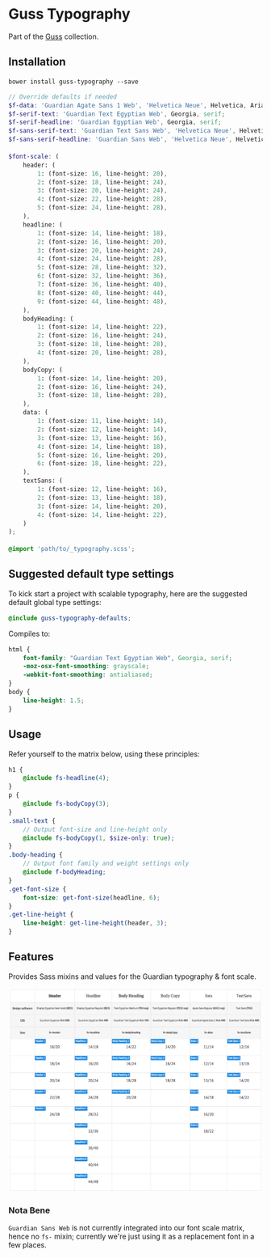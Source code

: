 # Guss Typography

Part of the [Guss](https://github.com/guardian/guss) collection.

## Installation

```
bower install guss-typography --save
```

```scss
// Override defaults if needed
$f-data: 'Guardian Agate Sans 1 Web', 'Helvetica Neue', Helvetica, Arial, 'Lucida Grande', sans-serif;
$f-serif-text: 'Guardian Text Egyptian Web', Georgia, serif;
$f-serif-headline: 'Guardian Egyptian Web', Georgia, serif;
$f-sans-serif-text: 'Guardian Text Sans Web', 'Helvetica Neue', Helvetica, Arial, 'Lucida Grande', sans-serif;
$f-sans-serif-headline: 'Guardian Sans Web', 'Helvetica Neue', Helvetica, Arial, 'Lucida Grande', sans-serif;

$font-scale: (
    header: (
        1: (font-size: 16, line-height: 20),
        2: (font-size: 18, line-height: 24),
        3: (font-size: 20, line-height: 24),
        4: (font-size: 22, line-height: 28),
        5: (font-size: 24, line-height: 28),
    ),
    headline: (
        1: (font-size: 14, line-height: 18),
        2: (font-size: 16, line-height: 20),
        3: (font-size: 20, line-height: 24),
        4: (font-size: 24, line-height: 28),
        5: (font-size: 28, line-height: 32),
        6: (font-size: 32, line-height: 36),
        7: (font-size: 36, line-height: 40),
        8: (font-size: 40, line-height: 44),
        9: (font-size: 44, line-height: 48),
    ),
    bodyHeading: (
        1: (font-size: 14, line-height: 22),
        2: (font-size: 16, line-height: 24),
        3: (font-size: 18, line-height: 28),
        4: (font-size: 20, line-height: 28),
    ),
    bodyCopy: (
        1: (font-size: 14, line-height: 20),
        2: (font-size: 16, line-height: 24),
        3: (font-size: 18, line-height: 28),
    ),
    data: (
        1: (font-size: 11, line-height: 14),
        2: (font-size: 12, line-height: 14),
        3: (font-size: 13, line-height: 16),
        4: (font-size: 14, line-height: 18),
        5: (font-size: 16, line-height: 20),
        6: (font-size: 18, line-height: 22),
    ),
    textSans: (
        1: (font-size: 12, line-height: 16),
        2: (font-size: 13, line-height: 18),
        3: (font-size: 14, line-height: 20),
        4: (font-size: 14, line-height: 22),
    )
);

@import 'path/to/_typography.scss';
```

## Suggested default type settings

To kick start a project with scalable typography,
here are the suggested default global type settings:

```scss
@include guss-typography-defaults;
```

Compiles to:

```css
html {
    font-family: "Guardian Text Egyptian Web", Georgia, serif;
    -moz-osx-font-smoothing: grayscale;
    -webkit-font-smoothing: antialiased;
}
body {
    line-height: 1.5;
}
```

## Usage

Refer yourself to the matrix below, using these principles:

```scss
h1 {
    @include fs-headline(4);
}
p {
    @include fs-bodyCopy(3);
}
.small-text {
    // Output font-size and line-height only
    @include fs-bodyCopy(1, $size-only: true);
}
.body-heading {
    // Output font family and weight settings only
    @include f-bodyHeading;
}
.get-font-size {
    font-size: get-font-size(headline, 6);
}
.get-line-height {
    line-height: get-line-height(header, 3);
}
```

## Features

Provides Sass mixins and values for the Guardian typography & font scale.

![Font scale](font-scale.png)

### Nota Bene

`Guardian Sans Web` is not currently integrated into our font scale matrix, hence no `fs-` mixin; currently we're just using it as a replacement font in a few places.
